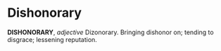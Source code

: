 # Dishonorary

**DISHONORARY**, _adjective_ Dizonorary. Bringing dishonor on; tending to disgrace; lessening reputation.